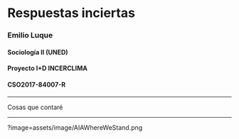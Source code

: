 # Respuestas inciertas

### Emilio Luque
#### Sociología II (UNED)

#### Proyecto I+D INCERCLIMA
#### CSO2017-84007-R

---

Cosas que contaré

---

?image=assets/image/AIAWhereWeStand.png

